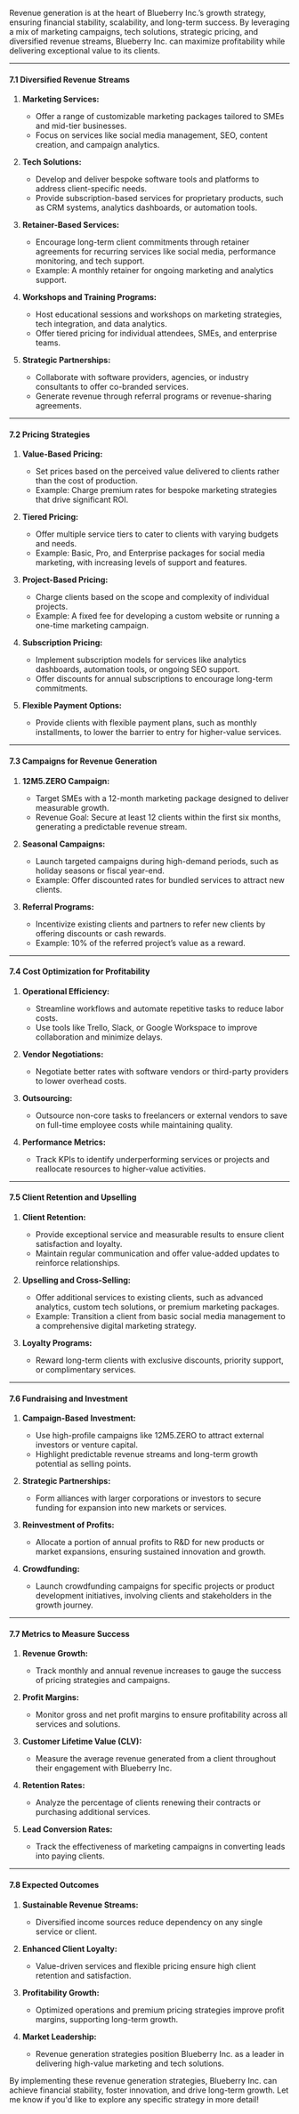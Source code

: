 
Revenue generation is at the heart of Blueberry Inc.’s growth strategy, ensuring financial stability, scalability, and long-term success. By leveraging a mix of marketing campaigns, tech solutions, strategic pricing, and diversified revenue streams, Blueberry Inc. can maximize profitability while delivering exceptional value to its clients.

---

#### **7.1 Diversified Revenue Streams**

1. **Marketing Services:**
    
    - Offer a range of customizable marketing packages tailored to SMEs and mid-tier businesses.
    - Focus on services like social media management, SEO, content creation, and campaign analytics.
2. **Tech Solutions:**
    
    - Develop and deliver bespoke software tools and platforms to address client-specific needs.
    - Provide subscription-based services for proprietary products, such as CRM systems, analytics dashboards, or automation tools.
3. **Retainer-Based Services:**
    
    - Encourage long-term client commitments through retainer agreements for recurring services like social media, performance monitoring, and tech support.
    - Example: A monthly retainer for ongoing marketing and analytics support.
4. **Workshops and Training Programs:**
    
    - Host educational sessions and workshops on marketing strategies, tech integration, and data analytics.
    - Offer tiered pricing for individual attendees, SMEs, and enterprise teams.
5. **Strategic Partnerships:**
    
    - Collaborate with software providers, agencies, or industry consultants to offer co-branded services.
    - Generate revenue through referral programs or revenue-sharing agreements.

---

#### **7.2 Pricing Strategies**

1. **Value-Based Pricing:**
    
    - Set prices based on the perceived value delivered to clients rather than the cost of production.
    - Example: Charge premium rates for bespoke marketing strategies that drive significant ROI.
2. **Tiered Pricing:**
    
    - Offer multiple service tiers to cater to clients with varying budgets and needs.
    - Example: Basic, Pro, and Enterprise packages for social media marketing, with increasing levels of support and features.
3. **Project-Based Pricing:**
    
    - Charge clients based on the scope and complexity of individual projects.
    - Example: A fixed fee for developing a custom website or running a one-time marketing campaign.
4. **Subscription Pricing:**
    
    - Implement subscription models for services like analytics dashboards, automation tools, or ongoing SEO support.
    - Offer discounts for annual subscriptions to encourage long-term commitments.
5. **Flexible Payment Options:**
    
    - Provide clients with flexible payment plans, such as monthly installments, to lower the barrier to entry for higher-value services.

---

#### **7.3 Campaigns for Revenue Generation**

1. **12M5.ZERO Campaign:**
    
    - Target SMEs with a 12-month marketing package designed to deliver measurable growth.
    - Revenue Goal: Secure at least 12 clients within the first six months, generating a predictable revenue stream.
2. **Seasonal Campaigns:**
    
    - Launch targeted campaigns during high-demand periods, such as holiday seasons or fiscal year-end.
    - Example: Offer discounted rates for bundled services to attract new clients.
3. **Referral Programs:**
    
    - Incentivize existing clients and partners to refer new clients by offering discounts or cash rewards.
    - Example: 10% of the referred project’s value as a reward.

---

#### **7.4 Cost Optimization for Profitability**

1. **Operational Efficiency:**
    
    - Streamline workflows and automate repetitive tasks to reduce labor costs.
    - Use tools like Trello, Slack, or Google Workspace to improve collaboration and minimize delays.
2. **Vendor Negotiations:**
    
    - Negotiate better rates with software vendors or third-party providers to lower overhead costs.
3. **Outsourcing:**
    
    - Outsource non-core tasks to freelancers or external vendors to save on full-time employee costs while maintaining quality.
4. **Performance Metrics:**
    
    - Track KPIs to identify underperforming services or projects and reallocate resources to higher-value activities.

---

#### **7.5 Client Retention and Upselling**

1. **Client Retention:**
    
    - Provide exceptional service and measurable results to ensure client satisfaction and loyalty.
    - Maintain regular communication and offer value-added updates to reinforce relationships.
2. **Upselling and Cross-Selling:**
    
    - Offer additional services to existing clients, such as advanced analytics, custom tech solutions, or premium marketing packages.
    - Example: Transition a client from basic social media management to a comprehensive digital marketing strategy.
3. **Loyalty Programs:**
    
    - Reward long-term clients with exclusive discounts, priority support, or complimentary services.

---

#### **7.6 Fundraising and Investment**

1. **Campaign-Based Investment:**
    
    - Use high-profile campaigns like 12M5.ZERO to attract external investors or venture capital.
    - Highlight predictable revenue streams and long-term growth potential as selling points.
2. **Strategic Partnerships:**
    
    - Form alliances with larger corporations or investors to secure funding for expansion into new markets or services.
3. **Reinvestment of Profits:**
    
    - Allocate a portion of annual profits to R&D for new products or market expansions, ensuring sustained innovation and growth.
4. **Crowdfunding:**
    
    - Launch crowdfunding campaigns for specific projects or product development initiatives, involving clients and stakeholders in the growth journey.

---

#### **7.7 Metrics to Measure Success**

1. **Revenue Growth:**
    
    - Track monthly and annual revenue increases to gauge the success of pricing strategies and campaigns.
2. **Profit Margins:**
    
    - Monitor gross and net profit margins to ensure profitability across all services and solutions.
3. **Customer Lifetime Value (CLV):**
    
    - Measure the average revenue generated from a client throughout their engagement with Blueberry Inc.
4. **Retention Rates:**
    
    - Analyze the percentage of clients renewing their contracts or purchasing additional services.
5. **Lead Conversion Rates:**
    
    - Track the effectiveness of marketing campaigns in converting leads into paying clients.

---

#### **7.8 Expected Outcomes**

1. **Sustainable Revenue Streams:**
    
    - Diversified income sources reduce dependency on any single service or client.
2. **Enhanced Client Loyalty:**
    
    - Value-driven services and flexible pricing ensure high client retention and satisfaction.
3. **Profitability Growth:**
    
    - Optimized operations and premium pricing strategies improve profit margins, supporting long-term growth.
4. **Market Leadership:**
    
    - Revenue generation strategies position Blueberry Inc. as a leader in delivering high-value marketing and tech solutions.

By implementing these revenue generation strategies, Blueberry Inc. can achieve financial stability, foster innovation, and drive long-term growth. Let me know if you'd like to explore any specific strategy in more detail!
